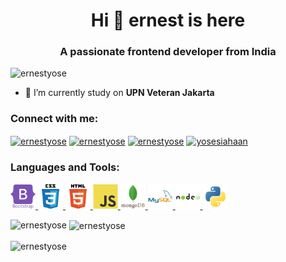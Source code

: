 <h1 align="center">Hi 👋 ernest is here</h1>
<h3 align="center">A passionate frontend developer from India</h3>

<p align="left"> <img src="https://komarev.com/ghpvc/?username=ernestyose&label=Profile%20views&color=0e75b6&style=flat-square" alt="ernestyose" /> </p>

- 🔭 I’m currently study on **UPN Veteran Jakarta**

<h3 align="left">Connect with me:</h3>
<p align="left">
<a href="https://dev.to/ernestyose" target="blank"><img align="center" src="https://raw.githubusercontent.com/rahuldkjain/github-profile-readme-generator/master/src/images/icons/Social/devto.svg" alt="ernestyose" height="30" width="40" /></a>
<a href="https://twitter.com/ernestyose" target="blank"><img align="center" src="https://raw.githubusercontent.com/rahuldkjain/github-profile-readme-generator/master/src/images/icons/Social/twitter.svg" alt="ernestyose" height="30" width="40" /></a>
<a href="https://stackoverflow.com/users/ernestyose" target="blank"><img align="center" src="https://raw.githubusercontent.com/rahuldkjain/github-profile-readme-generator/master/src/images/icons/Social/stack-overflow.svg" alt="ernestyose" height="30" width="40" /></a>
<a href="https://instagram.com/yosesiahaan" target="blank"><img align="center" src="https://raw.githubusercontent.com/rahuldkjain/github-profile-readme-generator/master/src/images/icons/Social/instagram.svg" alt="yosesiahaan" height="30" width="40" /></a>
</p>

<h3 align="left">Languages and Tools:</h3>
<p align="left"> <a href="https://getbootstrap.com" target="_blank" rel="noreferrer"> <img src="https://raw.githubusercontent.com/devicons/devicon/master/icons/bootstrap/bootstrap-plain-wordmark.svg" alt="bootstrap" width="40" height="40"/> </a> <a href="https://www.w3schools.com/css/" target="_blank" rel="noreferrer"> <img src="https://raw.githubusercontent.com/devicons/devicon/master/icons/css3/css3-original-wordmark.svg" alt="css3" width="40" height="40"/> </a> <a href="https://www.w3.org/html/" target="_blank" rel="noreferrer"> <img src="https://raw.githubusercontent.com/devicons/devicon/master/icons/html5/html5-original-wordmark.svg" alt="html5" width="40" height="40"/> </a> <a href="https://developer.mozilla.org/en-US/docs/Web/JavaScript" target="_blank" rel="noreferrer"> <img src="https://raw.githubusercontent.com/devicons/devicon/master/icons/javascript/javascript-original.svg" alt="javascript" width="40" height="40"/> </a> <a href="https://www.mongodb.com/" target="_blank" rel="noreferrer"> <img src="https://raw.githubusercontent.com/devicons/devicon/master/icons/mongodb/mongodb-original-wordmark.svg" alt="mongodb" width="40" height="40"/> </a> <a href="https://www.mysql.com/" target="_blank" rel="noreferrer"> <img src="https://raw.githubusercontent.com/devicons/devicon/master/icons/mysql/mysql-original-wordmark.svg" alt="mysql" width="40" height="40"/> </a> <a href="https://nodejs.org" target="_blank" rel="noreferrer"> <img src="https://raw.githubusercontent.com/devicons/devicon/master/icons/nodejs/nodejs-original-wordmark.svg" alt="nodejs" width="40" height="40"/> </a> <a href="https://www.python.org" target="_blank" rel="noreferrer"> <img src="https://raw.githubusercontent.com/devicons/devicon/master/icons/python/python-original.svg" alt="python" width="40" height="40"/> </a> </p>

<p><img align="left" src="https://github-readme-stats.vercel.app/api/top-langs?username=ernestyose&show_icons=true&locale=en&layout=compact" alt="ernestyose" /></p>

<p>&nbsp;<img align="center" src="https://github-readme-stats.vercel.app/api?username=ernestyose&show_icons=true&theme=tokyonight&locale=en" alt="ernestyose" /></p>

<p><img align="center" src="https://github-readme-streak-stats.herokuapp.com/?user=ernestyose&" alt="ernestyose" /></p>
